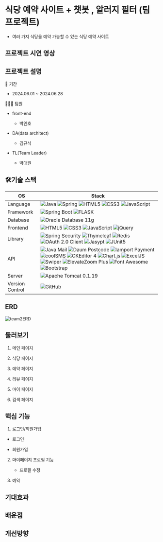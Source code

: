 # 식당 예약 사이트 + 챗봇 , 알러지 필터 (팀 프로젝트)
  - 여러 가지 식당을 예약 가능할 수 있는 식당 예약 사이트
  
## 프로젝트 시연 영상



## 프로젝트 설명

📝 기간
- 2024.06.01 ~ 2024.06.28

👨‍👦‍👦 팀원

- front-end
    - 박인호
     

- DA(data architect)
    - 김규식
      
- TL(Team Leader)
    - 박대원
      


## 🛠기술 스택
OS | Stack
--- | --- |
Language | ![Java](https://img.shields.io/badge/JAVA-000?style=for-the-badge&logo=java&logoColor=white) ![Spring](https://img.shields.io/badge/Spring-000?style=for-the-badge&logo=spring&logoColor=white) ![HTML5](https://img.shields.io/badge/html5-000?style=for-the-badge&logo=html5&logoColor=white) ![CSS3](https://img.shields.io/badge/css3-000?style=for-the-badge&logo=css3&logoColor=white) ![JavaScript](https://img.shields.io/badge/javascript-000?style=for-the-badge&logo=javascript&logoColor=white)
Framework | ![Spring Boot](https://img.shields.io/badge/Spring%20boot-6DB33F?style=flat-square&logo=springboot&logoColor=white) ![FLASK](https://img.shields.io/badge/FLASK-357487?style=flat-square&logo=flask&logoColor=white)
Database | ![Oracle Database 11g](https://img.shields.io/badge/Oracle-F80000?style=for-the-badge&logo=oracle&logoColor=white)
Frontend | ![HTML5](https://img.shields.io/badge/html5-E34F26?style=for-the-badge&logo=html5&logoColor=white) ![CSS3](https://img.shields.io/badge/css3-1572B6?style=for-the-badge&logo=css3&logoColor=white) ![JavaScript](https://img.shields.io/badge/javascript-F7DF1E?style=for-the-badge&logo=javascript&logoColor=black) ![jQuery](https://img.shields.io/badge/jQuery-0769AD?style=for-the-badge&logo=jquery&logoColor=white)
Library | ![Spring Security](https://img.shields.io/badge/spring%20security-6DB33F?style=for-the-badge&logo=springsecurity&logoColor=white) ![Thymeleaf](https://img.shields.io/badge/thymeleaf-005F0F?style=for-the-badge&logo=thymeleaf&logoColor=white) ![Redis](https://img.shields.io/badge/redis-DC382D?style=for-the-badge&logo=redis&logoColor=white) ![OAuth 2.0 Client](https://img.shields.io/badge/OAuth%202.0%20Client-4b4b4b?style=for-the-badge) ![Jasypt](https://img.shields.io/badge/Jasypt-364162?style=for-the-badge) ![JUnit5](https://img.shields.io/badge/JUnit5-25A162?style=for-the-badge&logo=junit5&logoColor=white)
API | ![Java Mail](https://img.shields.io/badge/Java%20Mail-3a75b0?style=for-the-badge) ![Daum Postcode](https://img.shields.io/badge/Daum%20Postcode-f94756?style=for-the-badge) ![Iamport Payment](https://img.shields.io/badge/Iamport%20Payment-c1272d?style=for-the-badge) ![coolSMS](https://img.shields.io/badge/cool%20SMS-f7943a?style=for-the-badge) ![CKEditor 4](https://img.shields.io/badge/CKEditor%204-0287D0?style=for-the-badge&logo=ckeditor4&logoColor=white) ![Chart.js](https://img.shields.io/badge/Chart.js-FF6384?style=for-the-badge&logo=chartdotjs&logoColor=white) ![ExcelJS](https://img.shields.io/badge/Excel%20JS-209e63?style=for-the-badge) ![Swiper](https://img.shields.io/badge/Swiper-6332F6?style=for-the-badge&logo=swiper&logoColor=white) ![ElevateZoom Plus](https://img.shields.io/badge/Elevate%20Zoom%20Plus-ff6347?style=for-the-badge) ![Font Awesome](https://img.shields.io/badge/Font%20Awesome-528DD7?style=for-the-badge&logo=fontawesome&logoColor=white) ![Bootstrap](https://img.shields.io/badge/Bootstrap-7952B3?style=for-the-badge&logo=bootstrap&logoColor=white)
Server |![Apache Tomcat 0.1.19](https://img.shields.io/badge/logo-test-blue?logo=tomcat)
Version Control | ![GitHub](https://img.shields.io/badge/GitHub-181717?style=for-the-badge&logo=GitHub&logoColor=white)




##  ERD
![team2ERD](https://github.com/Daewonhistory/team2_v2sbm3c/assets/135415038/8ded0518-85a1-492a-a085-ebda3f76297d)






## 둘러보기



1. 메인 페이지



2. 식당 페이지


3. 예약 페이지


5. 리뷰 페이지


6. 마이 페이지


7. 검색 페이지




## 핵심 기능

1. 로그인/회원가입

  - 로그인
    
    
  - 회원가입


2. 마이페이지 프로필 기능


   - 프로필 수정
  

 
    

3. 예약 
   
  
  

## 기대효과


## 배운점



## 개선방향

